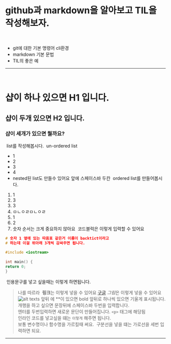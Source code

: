 
# github과 markdown을 알아보고 TIL을 작성해보자.
​
- git에 대한 기본 명령어 cli환경
- markdown 기본 문법
- TIL의 좋은 예
​
---
​
# 샵이 하나 있으면 H1 입니다.
## 샵이 두개 있으면 H2 입니다.
### 샵이 세개가 있으면 뭘까요?
​
list를 작성해봅시다.
​
un-ordered list
​
- 1
- 2
- 3
- 4
- nested된 list도 만들수 있어요 앞에 스페이스바 두칸
​
ordered list를 만들어봅시다.
​
1. 1
2. 3
3. 3
1. ㅁㄴㅇㄹㅁㄴㅇㄹ
1. 1
1. 2
3. 숫자 순서는 크게 중요하지 않아요
​
코드블럭은 이렇게 입력할 수 있어요
​
```cpp
# 숫자 1 옆에 있는 따옴표 같은거 이름이 backtict이라고
# 하는데 이걸 위아래 3개씩 감싸주면 됩니다.
​
#include <iostream>
​
int main() {
return 0;
}
```
​
인용문구를 넣고 싶을때는 이렇게 하면됩니다.
​
> 나를 따르라
​
**링크**는 이렇게 넣을 수 있어요 [구글](https://google.com)
*그림*은 이렇게 넣을 수 있어요 ![alt text](https://dummyimage.com/600x400/000/fff
)s
​
앞뒤 에 **이 있으면 bold 앞뒤로 하나씩 있으면 기울게 표시됩니다.  
개행을 하고 싶으면 문장뒤에 스페이스바 두번을 입력합니다.  
​
엔터를 두번입력하면 새로운 문단이 만들어집니다. `<p>` 태그에 해당됨  
​
인라인 코드를 넣고싶을 떄는 `이렇게` 해주면 됩니다.  
보통 변수명이나 함수명을 가르킬때 써요.
​
구분선을 넣을 떄는 가로선을 세번 입력하면 되요.
​
---
​
